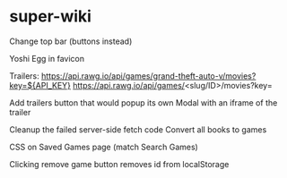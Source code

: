 # super-wiki

Change top bar (buttons instead)

Yoshi Egg in favicon

Trailers:
https://api.rawg.io/api/games/grand-theft-auto-v/movies?key=${API_KEY}
https://api.rawg.io/api/games/<slug/ID>/movies?key=

Add trailers button that would popup its own Modal with an iframe of the trailer

Cleanup the failed server-side fetch code
Convert all books to games

CSS on Saved Games page (match Search Games)

Clicking remove game button removes id from localStorage